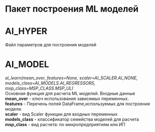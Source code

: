 # Пакет построения ML моделей #

# AI_HYPER #

Файл параметров для построения моделей

# AI_MODEL #
*ai_learn(mean_over, features=None, scaler=AI_SCALER.AI_NONE,<br> 
models_class=AI_MODELS.AI_REGRESSORS,<br> msp_class=MSP_CLASS.MSP_UL)*<br>
Основная функция для расчета ML моделей. Входные данные<br>
__mean_over__ - ключ использования зависимых переменных.<br>
__features__ - Перечень полей DataFrame,используемых для построения модели.<br>
__scaler__ - вид Scaler функции для входных переменных <br>
__models_class__ - классификатор семейства моделей для расчета<br>
__msp_class__ - вид расчета: по микропредприятиям или ИП<br>
